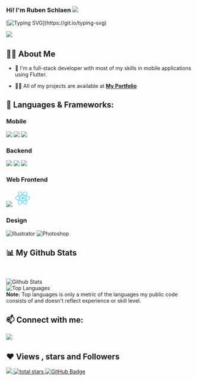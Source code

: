 ### Hi! I'm Ruben Schlaen <img src="https://media.giphy.com/media/hvRJCLFzcasrR4ia7z/giphy.gif" width="28">

[![Typing SVG](https://readme-typing-svg.demolab.com?font=Roboto+Mono&pause=1000&color=5BFF33&center=verdadero&vCenter=verdadero&width=500&lines=Flutter+mobile+developer.)](https://git.io/typing-svg)

<a href="#"><img src="https://www.altiria.com/wp-content/uploads/2021/12/desarrollador-300x261.png"/></a>


## 🙋‍♂️ About Me

- 🌱 I'm a full-stack developer with most of my skills in mobile applications using Flutter.

- 👨‍💻 All of my projects are available at **[My Portfolio](https://github.com/gschlaen?tab=repositories)**


## 🚀 Languages & Frameworks:
### Mobile
<p align="left">
    <img src="https://img.icons8.com/color/48/000000/dart.png"/>
    <img src="https://img.icons8.com/color/48/000000/flutter.png"/>
    <img src="https://img.icons8.com/color/48/000000/kotlin.png"/>
    <br/>
</p>

### Backend
<p align="left">
    <img src="https://img.icons8.com/color/48/000000/django.png"/>
    <img src="https://img.icons8.com/color/48/000000/python.png"/>
    <img src="https://img.icons8.com/color/48/000000/nodejs.png"/>
</p>

### Web Frontend
<p align="left">
    <img src="https://img.icons8.com/color/48/000000/javascript.png"/>
    <img src="https://raw.githubusercontent.com/github/explore/80688e429a7d4ef2fca1e82350fe8e3517d3494d/topics/react/react.png" width="48" height="48"/>
</p>

### Design
<p align="left">
    <img alt="Illustrator" src="https://user-images.githubusercontent.com/85961518/226720471-4d685e32-04fa-4d15-9bbf-fc9fc66b2796.png" width="48" height="48"/>
    <img alt="Photoshop" src="https://user-images.githubusercontent.com/85961518/226720077-70458532-33f5-40fc-94cc-32e27e2b6744.png" width="48" height="48"/>
</p>


## 📊 My Github Stats

  <br/>
  <p>
    <img alt="Github Stats" src="https://github-readme-stats.vercel.app/api?username=gschlaen&show_icons=true&count_private=true&theme=react&hide_border=true&bg_color=0D1117" />
    <br/>
    <img alt="Top Languages" src="https://github-readme-stats.vercel.app/api/top-langs/?username=gschlaen&langs_count=8&count_private=true&layout=compact&theme=react&hide_border=true&bg_color=0D1117" />
  <br/>
  <b>Note:</b> Top languages is only a metric of the languages my public code consists of and doesn't reflect experience or skill level.
<p/>

## 📫 Connect with me:
<p align="left">
<a href = "https://www.linkedin.com/in/gschlaen/"><img src="https://img.icons8.com/fluent/48/000000/linkedin.png"/></a>
</p>

## ❤ Views , stars and Followers
<a href=#>
    <img src="https://komarev.com/ghpvc/?username=gschlaen">
</a>
<a href="https://github.com/gschlaen?tab=repositories&sort=stargazers"><img src="https://img.shields.io/github/stars/gschlaen?color=E5F219&label=Total stars" alt="total stars">
</a>
<a href="https://github.com/gschlaen?tab=followers"><img src="https://img.shields.io/github/followers/gschlaen?label=Followers&style=social" alt="GitHub Badge">
</a>


<!--
**gschlaen/gschlaen** is a ✨ _special_ ✨ repository because its `README.md` (this file) appears on your GitHub profile.

Here are some ideas to get you started:

- 🔭 I’m currently working on ...
- 🌱 I’m currently learning ...
- 👯 I’m looking to collaborate on ...
- 🤔 I’m looking for help with ...
- 💬 Ask me about ...
- 📫 How to reach me: ...
- 😄 Pronouns: ...
- ⚡ Fun fact: ...
-->

